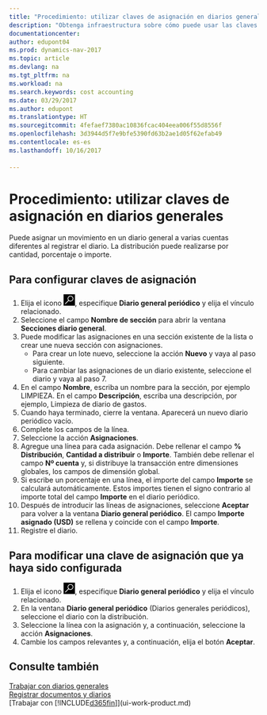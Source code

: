 ```yaml
---
title: "Procedimiento: utilizar claves de asignación en diarios generales "
description: "Obtenga infraestructura sobre cómo puede usar las claves de asignación en diarios."
documentationcenter: 
author: edupont04
ms.prod: dynamics-nav-2017
ms.topic: article
ms.devlang: na
ms.tgt_pltfrm: na
ms.workload: na
ms.search.keywords: cost accounting
ms.date: 03/29/2017
ms.author: edupont
ms.translationtype: HT
ms.sourcegitcommit: 4fefaef7380ac10836fcac404eea006f55d8556f
ms.openlocfilehash: 3d3944d5f7e9bfe5390fd63b2ae1d05f62efab49
ms.contentlocale: es-es
ms.lasthandoff: 10/16/2017

---
```

# <a name="how-to-use-allocation-keys-in-general-journals"></a>Procedimiento: utilizar claves de asignación en diarios generales
Puede asignar un movimiento en un diario general a varias cuentas diferentes al registrar el diario. La distribución puede realizarse por cantidad, porcentaje o importe.

## <a name="to-set-up-allocation-keys"></a>Para configurar claves de asignación
1. Elija el icono ![Buscar página o informe](media/ui-search/search_small.png "icono Buscar página o informe"), especifique **Diario general periódico** y elija el vínculo relacionado.
2. Seleccione el campo **Nombre de sección** para abrir la ventana **Secciones diario general**.
3. Puede modificar las asignaciones en una sección existente de la lista o crear une nueva sección con asignaciones.
   * Para crear un lote nuevo, seleccione la acción **Nuevo** y vaya al paso siguiente.
   * Para cambiar las asignaciones de un diario existente, seleccione el diario y vaya al paso 7.    
4. En el campo **Nombre**, escriba un nombre para la sección, por ejemplo LIMPIEZA. En el campo **Descripción**, escriba una descripción, por ejemplo, Limpieza de diario de gastos.
5. Cuando haya terminado, cierre la ventana. Aparecerá un nuevo diario periódico vacío.
6. Complete los campos de la línea.
7. Seleccione la acción **Asignaciones**.
8. Agregue una línea para cada asignación. Debe rellenar el campo **% Distribución**, **Cantidad a distribuir** o **Importe**. También debe rellenar el campo **Nº cuenta** y, si distribuye la transacción entre dimensiones globales, los campos de dimensión global.
9. Si escribe un porcentaje en una línea, el importe del campo **Importe** se calculará automáticamente. Estos importes tienen el signo contrario al importe total del campo **Importe** en el diario periódico.
10. Después de introducir las líneas de asignaciones, seleccione **Aceptar** para volver a la ventana **Diario general periódico**. El campo **Importe asignado (USD)** se rellena y coincide con el campo **Importe**.
11. Registre el diario.

## <a name="to-change-an-allocation-key-that-has-already-been-set-up"></a>Para modificar una clave de asignación que ya haya sido configurada
1. Elija el icono ![Buscar página o informe](media/ui-search/search_small.png "icono Buscar página o informe"), especifique **Diario general periódico** y elija el vínculo relacionado.
2. En la ventana **Diario general periódico** (Diarios generales periódicos), seleccione el diario con la distribución.
3. Seleccione la línea con la asignación y, a continuación, seleccione la acción **Asignaciones**.
4. Cambie los campos relevantes y, a continuación, elija el botón **Aceptar**.

## <a name="see-also"></a>Consulte también
[Trabajar con diarios generales](ui-work-general-journals.md)  
[Registrar documentos y diarios](ui-post-documents-journals.md)  
[Trabajar con [!INCLUDE[d365fin](includes/d365fin_md.md)]](ui-work-product.md)

